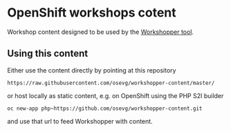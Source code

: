 # OpenShift workshops cotent

Workshop content designed to be used by the [Workshopper tool](https://github.com/osevg/workshopper).

## Using this content

Either use the content directly by pointing at this repository

```
https://raw.githubusercontent.com/osevg/workshopper-content/master/
```

or host locally as static content, e.g. on OpenShift using the PHP S2I builder

```
oc new-app php~https://github.com/osevg/workshopper-content.git
```

and use that url to feed Workshopper with content.
